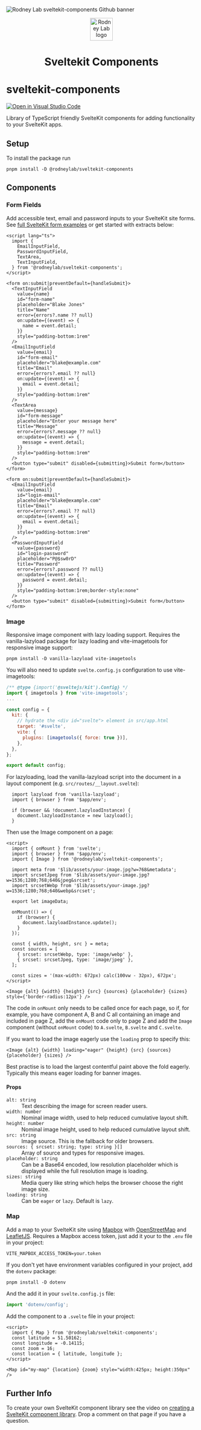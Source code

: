 <img src="https://github.com/rodneylab/sveltekit-components/raw/main/images/rodneylab-github-sveltekit-components.png" alt="Rodney Lab sveltekit-components Github banner">

<p align="center">
  <a aria-label="Open Rodney Lab site" href="https://rodneylab.com" rel="nofollow noopener noreferrer">
    <img alt="Rodney Lab logo" src="https://rodneylab.com/assets/icon.png" width="60" />
  </a>
</p>
<h1 align="center">
  Sveltekit Components
</h1>

# sveltekit-components

[![Open in Visual Studio Code](https://open.vscode.dev/badges/open-in-vscode.svg)](https://open.vscode.dev/rodneylab/sveltekit-components)

Library of TypeScript friendly SvelteKit components for adding functionality to your SvelteKit apps.

## Setup

To install the package run

```shell
pnpm install -D @rodneylab/sveltekit-components
```

## Components

### Form Fields

Add accessible text, email and password inputs to your SvelteKit site forms. See <a href="https://github.com/rodneylab/sveltekit-components/blob/main/src/routes/form.svelte">full SvelteKit form examples</a> or get started with extracts below:

```svelte
<script lang="ts">
  import {
    EmailInputField,
    PasswordInputField,
    TextArea,
    TextInputField,
  } from '@rodneylab/sveltekit-components';
</script>

<form on:submit|preventDefault={handleSubmit}>
  <TextInputField
    value={name}
    id="form-name"
    placeholder="Blake Jones"
    title="Name"
    error={errors?.name ?? null}
    on:update={(event) => {
      name = event.detail;
    }}
    style="padding-bottom:1rem"
  />
  <EmailInputField
    value={email}
    id="form-email"
    placeholder="blake@example.com"
    title="Email"
    error={errors?.email ?? null}
    on:update={(event) => {
      email = event.detail;
    }}
    style="padding-bottom:1rem"
  />
  <TextArea
    value={message}
    id="form-message"
    placeholder="Enter your message here"
    title="Message"
    error={errors?.message ?? null}
    on:update={(event) => {
      message = event.detail;
    }}
    style="padding-bottom:1rem"
  />
  <button type="submit" disabled={submitting}>Submit form</button>
</form>

<form on:submit|preventDefault={handleSubmit}>
  <EmailInputField
    value={email}
    id="login-email"
    placeholder="blake@example.com"
    title="Email"
    error={errors?.email ?? null}
    on:update={(event) => {
      email = event.detail;
    }}
    style="padding-bottom:1rem"
  />
  <PasswordInputField
    value={password}
    id="login-password"
    placeholder="P@$sw0rD"
    title="Password"
    error={errors?.password ?? null}
    on:update={(event) => {
      password = event.detail;
    }}
    style="padding-bottom:1rem;border-style:none"
  />
  <button type="submit" disabled={submitting}>Submit form</button>
</form>
```

### Image

Responsive image component with lazy loading support. Requires the vanilla-lazyload package for lazy loading and vite-imagetools for responsive image support:

```shell
pnpm install -D vanilla-lazyload vite-imagetools
```

You will also need to update `svelte.config.js` configuration to use vite-imagetools:

```javascript
/** @type {import('@sveltejs/kit').Config} */
import { imagetools } from 'vite-imagetools';
...

const config = {
  kit: {
    // hydrate the <div id="svelte"> element in src/app.html
    target: '#svelte',
    vite: {
      plugins: [imagetools({ force: true })],
    },
  },
};

export default config;
```

For lazyloading, load the vanilla-lazyload script into the document in a layout component (e.g. `src/routes/__layout.svelte`):

```svelte
  import lazyload from 'vanilla-lazyload';
  import { browser } from '$app/env';

  if (browser && !document.lazyloadInstance) {
    document.lazyloadInstance = new lazyload();
  }
```

Then use the Image component on a page:

```svelte
<script>
  import { onMount } from 'svelte';
  import { browser } from '$app/env';
  import { Image } from '@rodneylab/sveltekit-components';

  import meta from '$lib/assets/your-image.jpg?w=768&metadata';
  import srcsetJpeg from '$lib/assets/your-image.jpg?w=1536;1280;768;640&jpeg&srcset';
  import srcsetWebp from '$lib/assets/your-image.jpg?w=1536;1280;768;640&webp&srcset';

  export let imageData;

  onMount(() => {
    if (browser) {
      document.lazyloadInstance.update();
    }
  });

  const { width, height, src } = meta;
  const sources = [
    { srcset: srcsetWebp, type: 'image/webp' },
    { srcset: srcsetJpeg, type: 'image/jpeg' },
  ];

  const sizes = '(max-width: 672px) calc(100vw - 32px), 672px';
</script>

<Image {alt} {width} {height} {src} {sources} {placeholder} {sizes} style={'border-radius:12px'} />
```

The code in `onMount` only needs to be called once for each page, so if, for example, you have component A, B and C all containing an image and included in page Z, add the `onMount` code only to page Z and add the `Image` component (without `onMount` code) to `A.svelte`, `B.svelte` and `C.svelte`.

If you want to load the image eagerly use the `loading` prop to specify this:

```svelte
<Image {alt} {width} loading="eager" {height} {src} {sources} {placeholder} {sizes} />
```

Best practise is to load the largest contentful paint above the fold eagerly. Typically this means eager loading for banner images.

#### Props

<dl>
<dt><code>alt: string</code></dt><dd>Text describing the image for screen reader users.</dd>
<dt><code>width: number</code></dt><dd>Nominal image width, used to help reduced cumulative layout shift.</dd>
<dt><code>height: number</code></dt><dd>Nominal image height, used to help reduced cumulative layout shift.</dd>
<dt><code>src: string</code></dt><dd>Image source. This is the fallback for older browsers.</dd>
<dt><code>sources: { srcset: string; type: string }[]</code></dt><dd>Array of source and types for responsive images.</dd>
<dt><code>placeholder: string</code></dt><dd>Can be a Base64 encoded, low resolution placeholder which is displayed while the full resolution image is loading.</dd>
<dt><code>sizes: string</code></dt><dd>Media query like string which helps the browser choose the right image size.</dd>
<dt><code>loading: string</code></dt><dd>Can be <code>eager</code> or <code>lazy</code>. Default is <code>lazy</code>.</dd>
</dl>

### Map

Add a map to your SvelteKit site using <a aria-label="Learn more about Map box" href="https://www.mapbox.com/">Mapbox</a> with <a aria-label="Learn more about Open street map" href="https://www.openstreetmap.org/#map=6/54.910/-3.432">OpenStreetMap</a> and <a aria-label="Learn about leaflet j s" href="https://leafletjs.com/
">LeafletJS</a>. Requires a Mapbox access token, just add it your to the `.env` file in your project:

```plaintext
VITE_MAPBOX_ACCESS_TOKEN=your.token
```

If you don't yet have environment variables configured in your project, add the `dotenv` package:

```shell
pnpm install -D dotenv
```

And the add it in your `svelte.config.js` file:

```javascript
import 'dotenv/config';
```

Add the component to a `.svelte` file in your project:

```svelte
<script>
  import { Map } from '@rodneylab/sveltekit-components';
  const latitude = 51.50162;
  const longitude = -0.14115;
  const zoom = 16;
  const location = { latitude, longitude };
</script>

<Map id="my-map" {location} {zoom} style="width:425px; height:350px" />
```

## Further Info

To create your own SvelteKit component library see the video on <a aria-label="Learn how to create a Svelte Kit Component library" href="https://rodneylab.com/create-sveltekit-component-library/">creating a SvelteKit component library</a>. Drop a comment on that page if you have a question.
